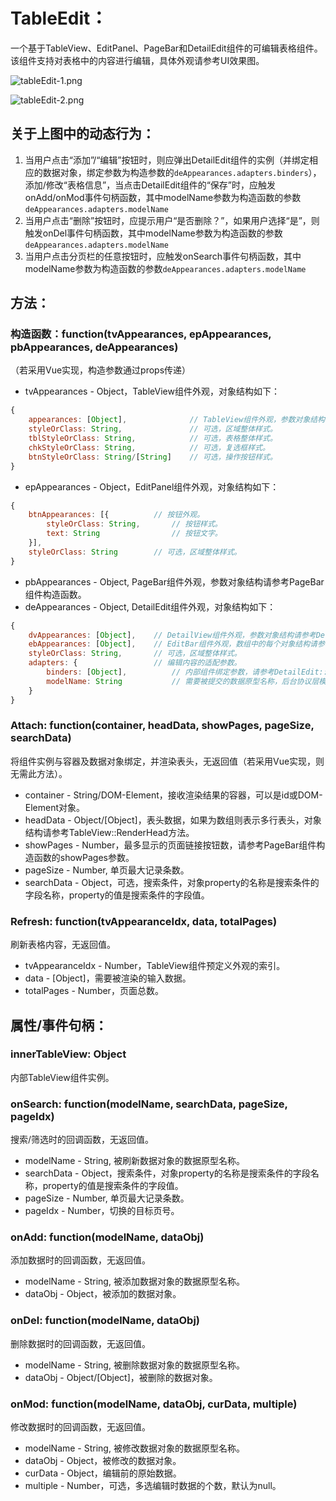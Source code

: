 # TableEdit：
一个基于TableView、EditPanel、PageBar和DetailEdit组件的可编辑表格组件。该组件支持对表格中的内容进行编辑，具体外观请参考UI效果图。

![tableEdit-1.png](../UIDesign/components/2.tableEdit/tableEdit-1.png)

![tableEdit-2.png](../UIDesign/components/2.tableEdit/tableEdit-2.png)

## 关于上图中的动态行为：
1. 当用户点击“添加”/“编辑”按钮时，则应弹出DetailEdit组件的实例（并绑定相应的数据对象，绑定参数为构造参数的`deAppearances.adapters.binders`），添加/修改“表格信息”，当点击DetailEdit组件的“保存”时，应触发onAdd/onMod事件句柄函数，其中modelName参数为构造函数的参数`deAppearances.adapters.modelName`
2. 当用户点击“删除”按钮时，应提示用户“是否删除？”，如果用户选择“是”，则触发onDel事件句柄函数，其中modelName参数为构造函数的参数`deAppearances.adapters.modelName`
3. 当用户点击分页栏的任意按钮时，应触发onSearch事件句柄函数，其中modelName参数为构造函数的参数`deAppearances.adapters.modelName`

## 方法：
### 构造函数：function(tvAppearances, epAppearances, pbAppearances, deAppearances)
（若采用Vue实现，构造参数通过props传递）

* tvAppearances - Object，TableView组件外观，对象结构如下：

```javascript
{
    appearances: [Object],              // TableView组件外观，参数对象结构请参考TableView组件构造函数。
    styleOrClass: String,               // 可选，区域整体样式。
    tblStyleOrClass: String,            // 可选，表格整体样式。
    chkStyleOrClass: String,            // 可选，复选框样式。
    btnStyleOrClass: String/[String]    // 可选，操作按钮样式。
}
```

* epAppearances - Object，EditPanel组件外观，对象结构如下：

```javascript
{
    btnAppearances: [{          // 按钮外观。
        styleOrClass: String,       // 按钮样式。
        text: String                // 按钮文字。
    }],
    styleOrClass: String        // 可选，区域整体样式。
}
```

* pbAppearances - Object, PageBar组件外观，参数对象结构请参考PageBar组件构造函数。
* deAppearances - Object, DetailEdit组件外观，对象结构如下：

```javascript
{
    dvAppearances: [Object],    // DetailView组件外观，参数对象结构请参考DetailView组件构造函数。
    ebAppearances: [Object],    // EditBar组件外观，数组中的每个对象结构请参考DetailEdit组件构造函数。
    styleOrClass: String,       // 可选，区域整体样式。
    adapters: {                 // 编辑内容的适配参数。
        binders: [Object],          // 内部组件绑定参数，请参考DetailEdit::Attach方法的binders参数。
        modelName: String           // 需要被提交的数据原型名称，后台协议层模块使用。
    }
}
```

### Attach: function(container, headData, showPages, pageSize, searchData)
将组件实例与容器及数据对象绑定，并渲染表头，无返回值（若采用Vue实现，则无需此方法）。

* container - String/DOM-Element，接收渲染结果的容器，可以是id或DOM-Element对象。
* headData - Object/[Object]，表头数据，如果为数组则表示多行表头，对象结构请参考TableView::RenderHead方法。
* showPages - Number，最多显示的页面链接按钮数，请参考PageBar组件构造函数的showPages参数。
* pageSize - Number, 单页最大记录条数。
* searchData - Object，可选，搜索条件，对象property的名称是搜索条件的字段名称，property的值是搜索条件的字段值。

### Refresh: function(tvAppearanceIdx, data, totalPages)
刷新表格内容，无返回值。

* tvAppearanceIdx - Number，TableView组件预定义外观的索引。
* data - [Object]，需要被渲染的输入数据。
* totalPages - Number，页面总数。

## 属性/事件句柄：
### innerTableView: Object
内部TableView组件实例。

### onSearch: function(modelName, searchData, pageSize, pageIdx)
搜索/筛选时的回调函数，无返回值。

* modelName - String, 被刷新数据对象的数据原型名称。
* searchData - Object，搜索条件，对象property的名称是搜索条件的字段名称，property的值是搜索条件的字段值。
* pageSize - Number, 单页最大记录条数。
* pageIdx - Number，切换的目标页号。

### onAdd: function(modelName, dataObj)
添加数据时的回调函数，无返回值。

* modelName - String, 被添加数据对象的数据原型名称。
* dataObj - Object，被添加的数据对象。

### onDel: function(modelName, dataObj)
删除数据时的回调函数，无返回值。

* modelName - String, 被删除数据对象的数据原型名称。
* dataObj - Object/[Object]，被删除的数据对象。

### onMod: function(modelName, dataObj, curData, multiple)
修改数据时的回调函数，无返回值。

* modelName - String, 被修改数据对象的数据原型名称。
* dataObj - Object，被修改的数据对象。
* curData - Object，编辑前的原始数据。
* multiple - Number，可选，多选编辑时数据的个数，默认为null。
